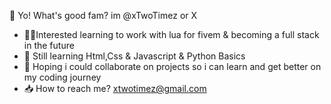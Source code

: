 👊 Yo! What's good fam? im @xTwoTimez or X 
- 🧑‍🎓Interested learning to work with lua for fivem & becoming a full stack in the future
- 👶 Still learning Html,Css & Javascript & Python Basics
- 💭 Hoping i could collaborate on projects so i can learn and get better on my coding journey
- 📥 How to reach me? xtwotimez@gmail.com
</end>
